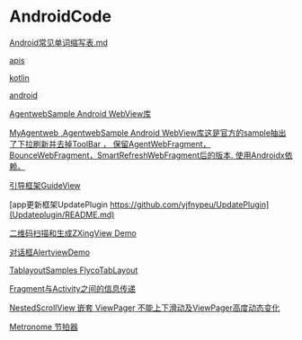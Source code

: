 # AndroidCode
[Android常见单词缩写表.md](notes/Android常见单词缩写表.md)

[apis](notes/apis)

[kotlin](notes/kotlin)

[android](notes/android/AndroidReadMe.md)

[AgentwebSample Android WebView库](AgentwebSample/README.md)

[MyAgentweb ,AgentwebSample Android WebView库这是官方的sample抽出了下拉刷新并去掉ToolBar ，
保留AgentWebFragment，BounceWebFragment，SmartRefreshWebFragment后的版本.
使用Androidx依赖。](MyAgentweb/README.md)

[引导框架GuideView](GuideView/README.md)

[app更新框架UpdatePlugin https://github.com/yjfnypeu/UpdatePlugin](Updateplugin/README.md)

[二维码扫描和生成ZXingView Demo](ZxingDemo/README.md)

[对话框AlertviewDemo](AlertviewDemo/README.md)

[TablayoutSamples  FlycoTabLayout](TablayoutSamples/README.md)

[Fragment与Activity之间的信息传递](FragmentDemo/README.md)

[NestedScrollView  嵌套 ViewPager 不能上下滑动及ViewPager高度动态变化](DynamicViewpager/README.md)

[Metronome  节拍器](Metronome/README.md)